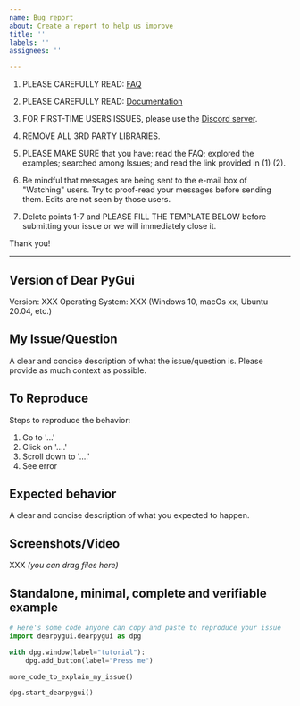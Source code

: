 ```yaml
---
name: Bug report
about: Create a report to help us improve
title: ''
labels: ''
assignees: ''

---
```


1. PLEASE CAREFULLY READ: [FAQ](https://github.com/hoffstadt/DearPyGui/discussions/categories/frequently-asked-questions-faq)

2. PLEASE CAREFULLY READ: [Documentation](https://github.com/hoffstadt/DearPyGui/wiki)

3. FOR FIRST-TIME USERS ISSUES,  please use the [Discord server](https://discord.gg/tyE7Gu4).

4. REMOVE ALL 3RD PARTY LIBRARIES.

5. PLEASE MAKE SURE that you have: read the FAQ; explored the examples; searched among Issues; and read the link provided in (1) (2).

6. Be mindful that messages are being sent to the e-mail box of "Watching" users. Try to proof-read your messages before sending them. Edits are not seen by those users.

7. Delete points 1-7 and PLEASE FILL THE TEMPLATE BELOW before submitting your issue or we will immediately close it.

Thank you!

----

## Version of Dear PyGui

Version: XXX
Operating System: XXX (Windows 10, macOs xx, Ubuntu 20.04, etc.)

## My Issue/Question

A clear and concise description of what the issue/question is. Please provide as much context as possible.

## To Reproduce

Steps to reproduce the behavior:
1. Go to '...'
2. Click on '....'
3. Scroll down to '....'
4. See error

## Expected behavior

A clear and concise description of what you expected to happen.

## Screenshots/Video

XXX _(you can drag files here)_

## Standalone, minimal, complete and verifiable example

```python
# Here's some code anyone can copy and paste to reproduce your issue
import dearpygui.dearpygui as dpg

with dpg.window(label="tutorial"):
    dpg.add_button(label="Press me")

more_code_to_explain_my_issue()

dpg.start_dearpygui()
```
